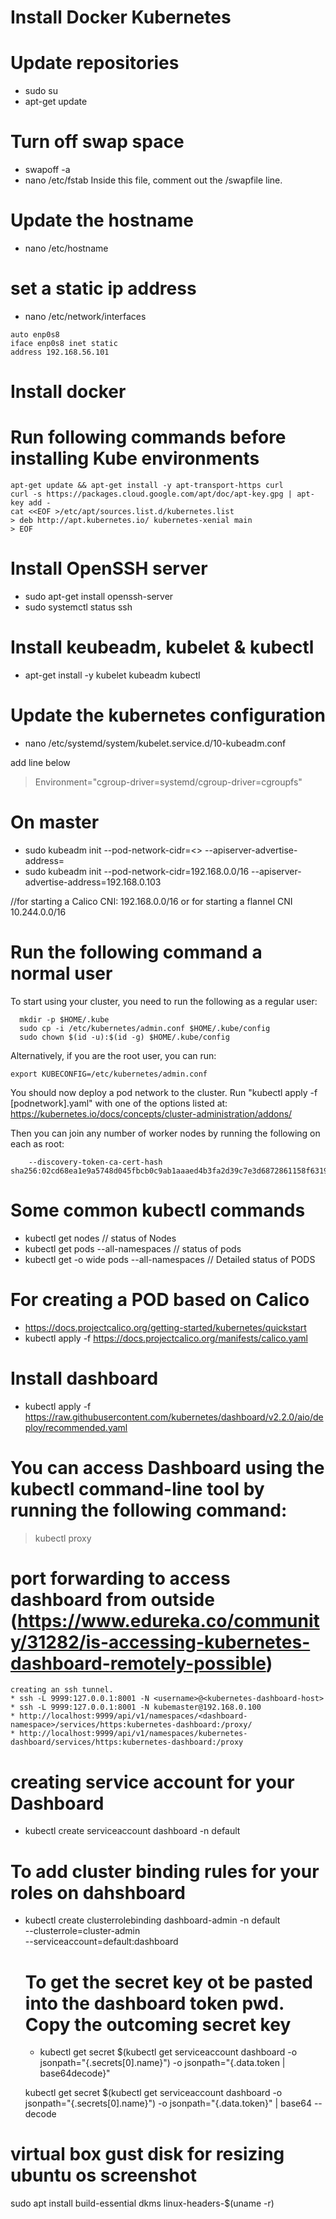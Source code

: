 # Install Docker Kubernetes

# Update repositories
* sudo su 
* apt-get update 
 
# Turn off swap space
* swapoff -a
* nano /etc/fstab
  Inside this file, comment out the /swapfile line.


# Update the hostname
* nano /etc/hostname

# set a static ip address
* nano /etc/network/interfaces


```
auto enp0s8
iface enp0s8 inet static
address 192.168.56.101
```

# Install docker

# Run following commands before installing Kube environments

``` 
apt-get update && apt-get install -y apt-transport-https curl 
curl -s https://packages.cloud.google.com/apt/doc/apt-key.gpg | apt-key add -
cat <<EOF >/etc/apt/sources.list.d/kubernetes.list  
> deb http://apt.kubernetes.io/ kubernetes-xenial main
> EOF
```

# Install OpenSSH server
* sudo apt-get install openssh-server
* sudo systemctl status ssh

# Install keubeadm, kubelet & kubectl
* apt-get install -y kubelet kubeadm kubectl

# Update the kubernetes configuration
* nano /etc/systemd/system/kubelet.service.d/10-kubeadm.conf


add line below
>Environment="cgroup-driver=systemd/cgroup-driver=cgroupfs"


# On master
* sudo kubeadm init --pod-network-cidr=<> --apiserver-advertise-address=<ip-address-of-master>
* sudo kubeadm init --pod-network-cidr=192.168.0.0/16 --apiserver-advertise-address=192.168.0.103

//for starting a Calico CNI: 192.168.0.0/16 or for starting a flannel CNI 10.244.0.0/16 

# Run the following command a normal user 
To start using your cluster, you need to run the following as a regular user:

```  
  mkdir -p $HOME/.kube
  sudo cp -i /etc/kubernetes/admin.conf $HOME/.kube/config
  sudo chown $(id -u):$(id -g) $HOME/.kube/config
```
Alternatively, if you are the root user, you can run:

``` export KUBECONFIG=/etc/kubernetes/admin.conf ```

You should now deploy a pod network to the cluster.
Run "kubectl apply -f [podnetwork].yaml" with one of the options listed at:
  https://kubernetes.io/docs/concepts/cluster-administration/addons/

Then you can join any number of worker nodes by running the following on each as root:

```kubeadm join 192.168.1.23:6443 --token 6nkbau.r4h0xwavszviwohi \
	--discovery-token-ca-cert-hash sha256:02cd68ea1e9a5748d045fbcb0c9ab1aaaed4b3fa2d39c7e3d6872861158f6319 
```

	
# Some common kubectl commands

* kubectl get nodes // status of Nodes
* kubectl get pods --all-namespaces // status of pods
* kubectl get -o wide pods --all-namespaces // Detailed status of PODS

# For creating a POD based on Calico 
* https://docs.projectcalico.org/getting-started/kubernetes/quickstart
* kubectl apply -f https://docs.projectcalico.org/manifests/calico.yaml

# Install dashboard
* kubectl apply -f https://raw.githubusercontent.com/kubernetes/dashboard/v2.2.0/aio/deploy/recommended.yaml

# You can access Dashboard using the kubectl command-line tool by running the following command:
 > kubectl proxy
	
# port forwarding to access dashboard from outside (https://www.edureka.co/community/31282/is-accessing-kubernetes-dashboard-remotely-possible)
	creating an ssh tunnel. 
	* ssh -L 9999:127.0.0.1:8001 -N <username>@<kubernetes-dashboard-host>
	* ssh -L 9999:127.0.0.1:8001 -N kubemaster@192.168.0.100
	* http://localhost:9999/api/v1/namespaces/<dashboard-namespace>/services/https:kubernetes-dashboard:/proxy/
	* http://localhost:9999/api/v1/namespaces/kubernetes-dashboard/services/https:kubernetes-dashboard:/proxy
	

# creating service account for your Dashboard
* kubectl create serviceaccount dashboard -n default

# To add cluster binding rules for your roles on dahshboard
* kubectl create clusterrolebinding dashboard-admin -n default \
  --clusterrole=cluster-admin \
  --serviceaccount=default:dashboard

  # To get the secret key ot be pasted into the dashboard token pwd. Copy the outcoming secret key
  * kubectl  get secret $(kubectl get serviceaccount dashboard -o jsonpath="{.secrets[0].name}") -o jsonpath="{.data.token | base64decode}"

  kubectl get secret $(kubectl get serviceaccount dashboard -o jsonpath="{.secrets[0].name}") -o jsonpath="{.data.token}" | base64 --decode

# virtual box gust disk for resizing ubuntu os screenshot
sudo apt install build-essential dkms linux-headers-$(uname -r)
